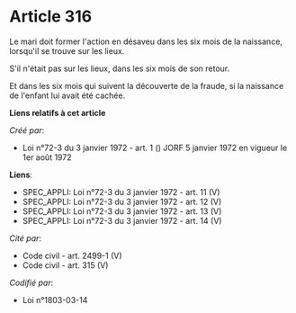 # Article 316

Le mari doit former l'action en désaveu dans les six mois de la naissance, lorsqu'il se trouve sur les lieux.

S'il n'était pas sur les lieux, dans les six mois de son retour.

Et dans les six mois qui suivent la découverte de la fraude, si la naissance de l'enfant lui avait été cachée.

**Liens relatifs à cet article**

_Créé par_:

  - Loi n°72-3 du 3 janvier 1972 - art. 1 () JORF 5 janvier 1972 en vigueur le 1er août 1972

**Liens**:

  - SPEC_APPLI: Loi n°72-3 du 3 janvier 1972 - art. 11 (V)
  - SPEC_APPLI: Loi n°72-3 du 3 janvier 1972 - art. 12 (V)
  - SPEC_APPLI: Loi n°72-3 du 3 janvier 1972 - art. 13 (V)
  - SPEC_APPLI: Loi n°72-3 du 3 janvier 1972 - art. 14 (V)

_Cité par_:

  - Code civil - art. 2499-1 (V)
  - Code civil - art. 315 (V)

_Codifié par_:

  - Loi n°1803-03-14
